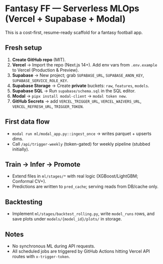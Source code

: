 
# Fantasy FF — Serverless MLOps (Vercel + Supabase + Modal)

This is a cost-first, resume-ready scaffold for a fantasy football app.

## Fresh setup
1. **Create GitHub repo** (MIT).
2. **Vercel** → Import the repo (Next.js 14+). Add env vars from `.env.example` to Vercel (Production & Preview).
3. **Supabase** → New project; grab `SUPABASE_URL`, `SUPABASE_ANON_KEY`, `SUPABASE_SERVICE_ROLE_KEY`.
4. **Supabase Storage** → Create **private** buckets: `raw`, `features`, `models`.
5. **Supabase SQL** → Run `supabase/schema.sql` in the SQL editor.
6. **Modal** → `pipx install modal-client` → `modal token new`.
7. **GitHub Secrets** → add `VERCEL_TRIGGER_URL`, `VERCEL_WAIVERS_URL`, `VERCEL_REFRESH_URL`, `TRIGGER_TOKEN`.

## First data flow
- `modal run ml/modal_app.py::ingest_once` → writes parquet + upserts dims.
- Call `/api/trigger-weekly` (token-gated) for weekly pipeline (stubbed initially).

## Train → Infer → Promote
- Extend files in `ml/stages/*` with real logic (XGBoost/LightGBM; Conformal CV+).
- Predictions are written to `pred_cache`; serving reads from DB/cache only.

## Backtesting
- Implement `ml/stages/backtest_rolling.py`, write `model_runs` rows, and save plots under `models/{model_id}/plots/` in storage.

## Notes
- No synchronous ML during API requests.
- All scheduled jobs are triggered by GitHub Actions hitting Vercel API routes with `x-trigger-token`.
